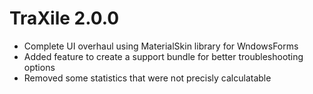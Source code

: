 ﻿# TraXile 2.0.0
- Complete UI overhaul using MaterialSkin library for WndowsForms
- Added feature to create a support bundle for better troubleshooting options
- Removed some statistics that were not precisly calculatable